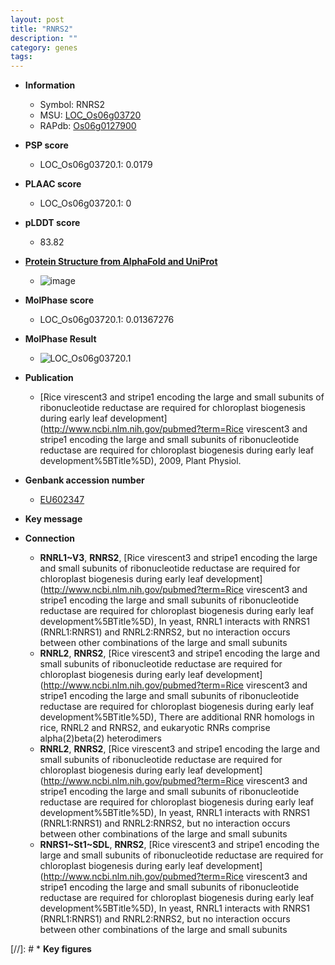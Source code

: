 ```yaml
---
layout: post
title: "RNRS2"
description: ""
category: genes
tags: 
---
```


* **Information**  
    + Symbol: RNRS2  
    + MSU: [LOC_Os06g03720](http://rice.plantbiology.msu.edu/cgi-bin/ORF_infopage.cgi?orf=LOC_Os06g03720)  
    + RAPdb: [Os06g0127900](http://rapdb.dna.affrc.go.jp/viewer/gbrowse_details/irgsp1?name=Os06g0127900)  

* **PSP score**  
    + LOC_Os06g03720.1: 0.0179 

* **PLAAC score**  
    + LOC_Os06g03720.1: 0 

* **pLDDT score**
    + 83.82

* **[Protein Structure from AlphaFold and UniProt](https://www.uniprot.org/uniprotkb/Q5VRJ6/entry#structure)**
    + ![image](https://ricepsp.github.io/images/Q5/AF-Q5VRJ6-F1.png)

* **MolPhase score**
    + LOC_Os06g03720.1: 0.01367276

* **MolPhase Result**
    + ![LOC_Os06g03720.1](https://304243504.github.io/Pictures/LOC_Os06g/LOC_Os06g03720.1.png)

* **Publication**  
    + [Rice virescent3 and stripe1 encoding the large and small subunits of ribonucleotide reductase are required for chloroplast biogenesis during early leaf development](http://www.ncbi.nlm.nih.gov/pubmed?term=Rice virescent3 and stripe1 encoding the large and small subunits of ribonucleotide reductase are required for chloroplast biogenesis during early leaf development%5BTitle%5D), 2009, Plant Physiol.

* **Genbank accession number**  
    + [EU602347](http://www.ncbi.nlm.nih.gov/nuccore/EU602347)

* **Key message**  

* **Connection**  
    + __RNRL1~V3__, __RNRS2__, [Rice virescent3 and stripe1 encoding the large and small subunits of ribonucleotide reductase are required for chloroplast biogenesis during early leaf development](http://www.ncbi.nlm.nih.gov/pubmed?term=Rice virescent3 and stripe1 encoding the large and small subunits of ribonucleotide reductase are required for chloroplast biogenesis during early leaf development%5BTitle%5D), In yeast, RNRL1 interacts with RNRS1 (RNRL1:RNRS1) and RNRL2:RNRS2, but no interaction occurs between other combinations of the large and small subunits
    + __RNRL2__, __RNRS2__, [Rice virescent3 and stripe1 encoding the large and small subunits of ribonucleotide reductase are required for chloroplast biogenesis during early leaf development](http://www.ncbi.nlm.nih.gov/pubmed?term=Rice virescent3 and stripe1 encoding the large and small subunits of ribonucleotide reductase are required for chloroplast biogenesis during early leaf development%5BTitle%5D), There are additional RNR homologs in rice, RNRL2 and RNRS2, and eukaryotic RNRs comprise alpha(2)beta(2) heterodimers
    + __RNRL2__, __RNRS2__, [Rice virescent3 and stripe1 encoding the large and small subunits of ribonucleotide reductase are required for chloroplast biogenesis during early leaf development](http://www.ncbi.nlm.nih.gov/pubmed?term=Rice virescent3 and stripe1 encoding the large and small subunits of ribonucleotide reductase are required for chloroplast biogenesis during early leaf development%5BTitle%5D), In yeast, RNRL1 interacts with RNRS1 (RNRL1:RNRS1) and RNRL2:RNRS2, but no interaction occurs between other combinations of the large and small subunits
    + __RNRS1~St1~SDL__, __RNRS2__, [Rice virescent3 and stripe1 encoding the large and small subunits of ribonucleotide reductase are required for chloroplast biogenesis during early leaf development](http://www.ncbi.nlm.nih.gov/pubmed?term=Rice virescent3 and stripe1 encoding the large and small subunits of ribonucleotide reductase are required for chloroplast biogenesis during early leaf development%5BTitle%5D), In yeast, RNRL1 interacts with RNRS1 (RNRL1:RNRS1) and RNRL2:RNRS2, but no interaction occurs between other combinations of the large and small subunits

[//]: # * **Key figures**  



